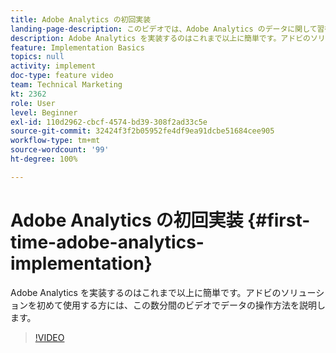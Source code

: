 ```yaml
---
title: Adobe Analytics の初回実装
landing-page-description: このビデオでは、Adobe Analytics のデータに関して習得し、運用するプロセスについて数分間で説明します。
description: Adobe Analytics を実装するのはこれまで以上に簡単です。アドビのソリューションを初めて使用する方には、この数分間のビデオでデータの操作方法を説明します。
feature: Implementation Basics
topics: null
activity: implement
doc-type: feature video
team: Technical Marketing
kt: 2362
role: User
level: Beginner
exl-id: 110d2962-cbcf-4574-bd39-308f2ad33c5e
source-git-commit: 32424f3f2b05952fe4df9ea91dcbe51684cee905
workflow-type: tm+mt
source-wordcount: '99'
ht-degree: 100%

---
```


# Adobe Analytics の初回実装 {#first-time-adobe-analytics-implementation}

Adobe Analytics を実装するのはこれまで以上に簡単です。アドビのソリューションを初めて使用する方には、この数分間のビデオでデータの操作方法を説明します。

>[!VIDEO](https://video.tv.adobe.com/v/25456/?quality=12)
